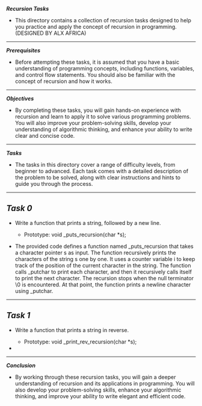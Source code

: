    ***Recursion Tasks***

- This directory contains a collection of recursion tasks designed to help you practice and apply the concept of recursion in programming.(DESIGNED BY ALX AFRICA)
------------------------------------------------------------------------------------------------------------------------------------------------------------------
   ***Prerequisites***

- Before attempting these tasks, it is assumed that you have a basic understanding of programming concepts, including functions, variables, and control flow statements. You should also be familiar with the concept of recursion and how it works.
------------------------------------------------------------------------------------------------------------------------------------------------------------------
   ***Objectives***

- By completing these tasks, you will gain hands-on experience with recursion and learn to apply it to solve various programming problems. You will also improve your problem-solving skills, develop your understanding of algorithmic thinking, and enhance your ability to write clear and concise code.
------------------------------------------------------------------------------------------------------------------------------------------------------------------
   ***Tasks***

- The tasks in this directory cover a range of difficulty levels, from beginner to advanced. Each task comes with a detailed description of the problem to be solved, along with clear instructions and hints to guide you through the process.
------------------------------------------------------------------------------------------------------------------------------------------------------------------
   ***Task 0***
-------------------------
- Write a function that prints a string, followed by a new line.

    - Prototype: void _puts_recursion(char *s);

- The provided code defines a function named _puts_recursion that takes a character pointer s as input. The function recursively prints the characters of the string s one by one. It uses a counter variable i to keep track of the position of the current character in the string. The function calls _putchar to print each character, and then it recursively calls itself to print the next character. The recursion stops when the null terminator \0 is encountered. At that point, the function prints a newline character using _putchar.

------------------------------------------------------------------------------------------------------------------------------------------------------------------
   ***Task 1***
-------------------------
- Write a function that prints a string in reverse.

     - Prototype: void _print_rev_recursion(char *s);

- 















-------------------------------------------------------------------------------------------------------------------------------------------------------------------
   ***Conclusion***

- By working through these recursion tasks, you will gain a deeper understanding of recursion and its applications in programming. You will also develop your problem-solving skills, enhance your algorithmic thinking, and improve your ability to write elegant and efficient code.
